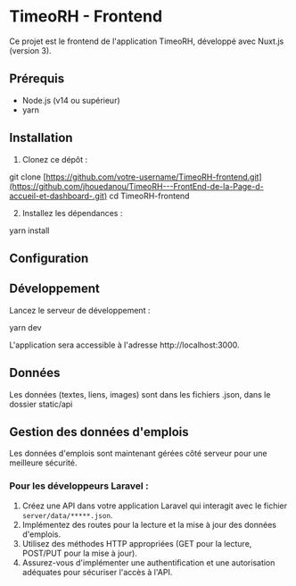 # TimeoRH - Frontend

Ce projet est le frontend de l'application TimeoRH, développé avec Nuxt.js (version 3).

## Prérequis

- Node.js (v14 ou supérieur)
- yarn

## Installation

1. Clonez ce dépôt :

git clone [https://github.com/votre-username/TimeoRH-frontend.git](https://github.com/jhouedanou/TimeoRH---FrontEnd-de-la-Page-d-accueil-et-dashboard-.git)
cd TimeoRH-frontend

2. Installez les dépendances :

yarn install

## Configuration

## Développement

Lancez le serveur de développement :

yarn dev

L'application sera accessible à l'adresse http://localhost:3000.

## Données

Les données (textes, liens, images) sont dans les fichiers .json, dans le dossier static/api

## Gestion des données d'emplois

Les données d'emplois sont maintenant gérées côté serveur pour une meilleure sécurité.

### Pour les développeurs Laravel :

1. Créez une API dans votre application Laravel qui interagit avec le fichier `server/data/*****.json`.
2. Implémentez des routes pour la lecture et la mise à jour des données d'emplois.
3. Utilisez des méthodes HTTP appropriées (GET pour la lecture, POST/PUT pour la mise à jour).
4. Assurez-vous d'implémenter une authentification et une autorisation adéquates pour sécuriser l'accès à l'API.
